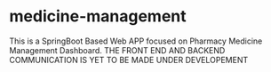# medicine-management
This is a SpringBoot Based Web APP focused on Pharmacy Medicine Management Dashboard.
THE FRONT END AND BACKEND COMMUNICATION IS YET TO BE MADE
UNDER DEVELOPEMENT
